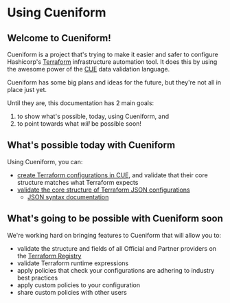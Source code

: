 # Using Cueniform

## Welcome to Cueniform!

Cueniform is a project that's
trying to make it easier and safer
to configure
Hashicorp's
[Terraform](https://terraform.io)
infrastructure automation tool.
It does this by using the awesome power of the
[CUE](https://cuelang.org)
data validation language.

Cueniform has some big plans and ideas for the future,
but they're not all in place just yet.

Until they are,
this documentation has 2 main goals:

1. to show what's possible, today, using Cueniform, and
1. to point towards what *will* be possible soon!

## What's possible today with Cueniform

Using Cueniform, you can:

- [create Terraform configurations in CUE](configuring-terraform-with-cue-using-cueniform.md),
  and validate that their core structure matches what Terraform expects
- [validate the core structure of Terraform JSON configurations](https://github.com/cueniform/terraform-core-schemata/blob/main/README.md)
  - [JSON syntax documentation](https://developer.hashicorp.com/terraform/language/v1.4.x/syntax/json)

## What's going to be possible with Cueniform soon

We're working hard on bringing features to Cueniform that will allow you to:

- validate the structure and fields of all Official and Partner providers on the
  [Terraform Registry](https://registry.terraform.io/browse/providers)
- validate Terraform runtime expressions
- apply policies that check your configurations are adhering to industry best
  practices
- apply custom policies to your configuration
- share custom policies with other users

